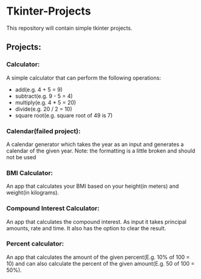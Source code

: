 # Tkinter-Projects
This repository will contain simple tkinter projects.

## Projects:
### Calculator:
A simple calculator that can perform the following operations:
- add(e.g. 4 + 5 = 9)
- subtract(e.g. 9 - 5 = 4)
- multiply(e.g. 4 * 5 = 20)
- divide(e.g. 20 / 2 = 10)
- square root(e.g. square root of 49 is 7)

### Calendar(failed project):
A calendar generator which takes the year as an input and generates a calendar of the given year.
Note: the formatting is a little broken and should not be used

### BMI Calculator:
An app that calculates your BMI based on your height(in meters) and weight(in kilograms).

### Compound Interest Calculator:
An app that calculates the compound interest. As input it takes principal amounts, rate and time.
It also has the option to clear the result.

### Percent calculator:
An app that calculates the amount of the given percent(E.g. 10% of 100 = 10) and can also calculate the
percent of the given amount(E.g. 50 of 100 = 50%).